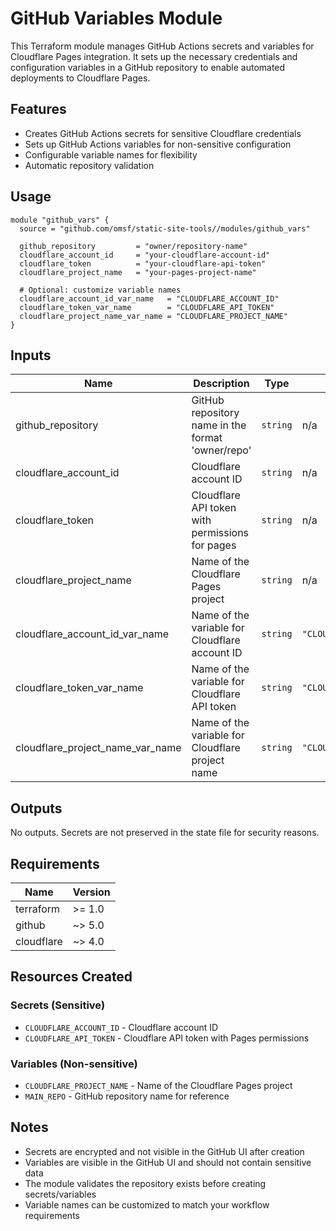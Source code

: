 # GitHub Variables Module

This Terraform module manages GitHub Actions secrets and variables for Cloudflare Pages integration. It sets up the necessary credentials and configuration variables in a GitHub repository to enable automated deployments to Cloudflare Pages.

## Features

- Creates GitHub Actions secrets for sensitive Cloudflare credentials
- Sets up GitHub Actions variables for non-sensitive configuration
- Configurable variable names for flexibility
- Automatic repository validation

## Usage

```hcl
module "github_vars" {
  source = "github.com/omsf/static-site-tools//modules/github_vars"

  github_repository         = "owner/repository-name"
  cloudflare_account_id     = "your-cloudflare-account-id"
  cloudflare_token          = "your-cloudflare-api-token"
  cloudflare_project_name   = "your-pages-project-name"
  
  # Optional: customize variable names
  cloudflare_account_id_var_name   = "CLOUDFLARE_ACCOUNT_ID"
  cloudflare_token_var_name        = "CLOUDFLARE_API_TOKEN"
  cloudflare_project_name_var_name = "CLOUDFLARE_PROJECT_NAME"
}
```

## Inputs

| Name | Description | Type | Default | Required |
|------|-------------|------|---------|:--------:|
| github_repository | GitHub repository name in the format 'owner/repo' | `string` | n/a | yes |
| cloudflare_account_id | Cloudflare account ID | `string` | n/a | yes |
| cloudflare_token | Cloudflare API token with permissions for pages | `string` | n/a | yes |
| cloudflare_project_name | Name of the Cloudflare Pages project | `string` | n/a | yes |
| cloudflare_account_id_var_name | Name of the variable for Cloudflare account ID | `string` | `"CLOUDFLARE_ACCOUNT_ID"` | no |
| cloudflare_token_var_name | Name of the variable for Cloudflare API token | `string` | `"CLOUDFLARE_API_TOKEN"` | no |
| cloudflare_project_name_var_name | Name of the variable for Cloudflare project name | `string` | `"CLOUDFLARE_PROJECT_NAME"` | no |

## Outputs

No outputs. Secrets are not preserved in the state file for security reasons.

## Requirements

| Name | Version |
|------|---------|
| terraform | >= 1.0 |
| github | ~> 5.0 |
| cloudflare | ~> 4.0 |

## Resources Created

### Secrets (Sensitive)
- `CLOUDFLARE_ACCOUNT_ID` - Cloudflare account ID
- `CLOUDFLARE_API_TOKEN` - Cloudflare API token with Pages permissions

### Variables (Non-sensitive)
- `CLOUDFLARE_PROJECT_NAME` - Name of the Cloudflare Pages project
- `MAIN_REPO` - GitHub repository name for reference

## Notes

- Secrets are encrypted and not visible in the GitHub UI after creation
- Variables are visible in the GitHub UI and should not contain sensitive data
- The module validates the repository exists before creating secrets/variables
- Variable names can be customized to match your workflow requirements
